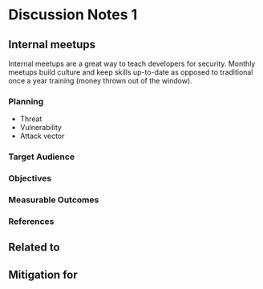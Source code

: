 # Discussion Notes 1

## Internal meetups
Internal meetups are a great way to teach developers for security. Monthly meetups build culture and keep skills up-to-date as opposed to traditional once a year training (money thrown out of the window).

### Planning
- Threat
- Vulnerability
- Attack vector

### Target Audience
### Objectives
### Measurable Outcomes


### References

## Related to

## Mitigation for
